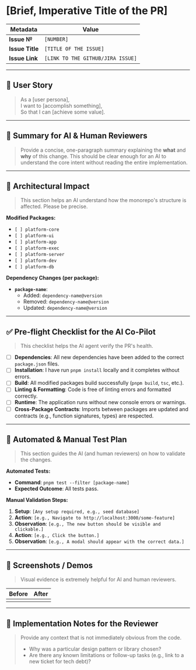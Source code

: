 # [Brief, Imperative Title of the PR]

| Metadata      | Value                               |
|---------------|-------------------------------------|
| **Issue №**   | `[NUMBER]`                          |
| **Issue Title** | `[TITLE OF THE ISSUE]`              |
| **Issue Link**  | `[LINK TO THE GITHUB/JIRA ISSUE]` |

---

## 🌟 User Story

> As a [user persona],  
> I want to [accomplish something],  
> So that I can [achieve some value].

---

## 🚀 Summary for AI & Human Reviewers

> Provide a concise, one-paragraph summary explaining the **what** and **why** of this change. This should be clear enough for an AI to understand the core intent without reading the entire implementation.

---

## 🧱 Architectural Impact

> This section helps an AI understand how the monorepo's structure is affected. Please be precise.

**Modified Packages:**
- `[ ] platform-core`
- `[ ] platform-ui`
- `[ ] platform-app`
- `[ ] platform-exec`
- `[ ] platform-server`
- `[ ] platform-dev`
- `[ ] platform-db`

**Dependency Changes (per package):**
*   **`package-name`**:
    *   Added: `dependency-name@version`
    *   Removed: `dependency-name@version`
    *   Updated: `dependency-name@version`

---

## ✅ Pre-flight Checklist for the AI Co-Pilot

> This checklist helps the AI agent verify the PR's health.

- [ ] **Dependencies**: All new dependencies have been added to the correct `package.json` files.
- [ ] **Installation**: I have run `pnpm install` locally and it completes without errors.
- [ ] **Build**: All modified packages build successfully (`pnpm build`, `tsc`, etc.).
- [ ] **Linting & Formatting**: Code is free of linting errors and formatted correctly.
- [ ] **Runtime**: The application runs without new console errors or warnings.
- [ ] **Cross-Package Contracts**: Imports between packages are updated and contracts (e.g., function signatures, types) are respected.

---

## 🧪 Automated & Manual Test Plan

> This section guides the AI (and human reviewers) on how to validate the changes.

**Automated Tests:**
*   **Command**: `pnpm test --filter [package-name]`
*   **Expected Outcome**: All tests pass.

**Manual Validation Steps:**
1.  **Setup**: `[Any setup required, e.g., seed database]`
2.  **Action**: `[e.g., Navigate to http://localhost:3000/some-feature]`
3.  **Observation**: `[e.g., The new button should be visible and clickable.]`
4.  **Action**: `[e.g., Click the button.]`
5.  **Observation**: `[e.g., A modal should appear with the correct data.]`

---

## 📸 Screenshots / Demos

> Visual evidence is extremely helpful for AI and human reviewers.

| Before | After |
| :----: | :---: |
|        |       |

---

## 📝 Implementation Notes for the Reviewer

> Provide any context that is not immediately obvious from the code.
> - Why was a particular design pattern or library chosen?
> - Are there any known limitations or follow-up tasks (e.g., link to a new ticket for tech debt)?